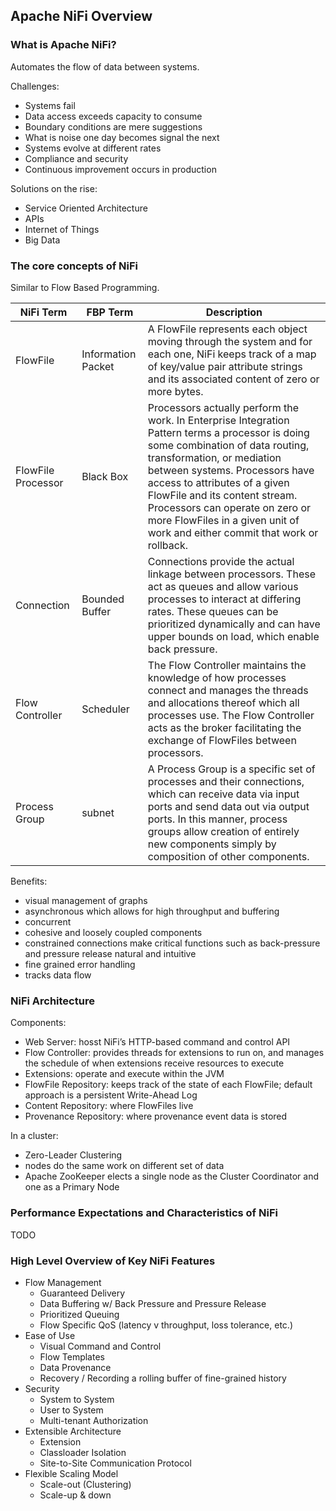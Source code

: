 ## Apache NiFi Overview

### What is Apache NiFi?

Automates the flow of data between systems.  

Challenges:
* Systems fail
* Data access exceeds capacity to consume
* Boundary conditions are mere suggestions
* What is noise one day becomes signal the next
* Systems evolve at different rates
* Compliance and security
* Continuous improvement occurs in production

Solutions on the rise:
* Service Oriented Architecture
* APIs
* Internet of Things
* Big Data

### The core concepts of NiFi

Similar to Flow Based Programming.  

| NiFi Term          | FBP Term           | Description                                                                                                                                                                                                                                                                                                                                                           |
|--------------------|--------------------|-----------------------------------------------------------------------------------------------------------------------------------------------------------------------------------------------------------------------------------------------------------------------------------------------------------------------------------------------------------------------|
| FlowFile           | Information Packet | A FlowFile represents each object moving through the system and for each one, NiFi keeps track of a map of key/value pair attribute strings and its associated content of zero or more bytes\.                                                                                                                                                                        |
| FlowFile Processor | Black Box          | Processors actually perform the work\. In Enterprise Integration Pattern terms a processor is doing some combination of data routing, transformation, or mediation between systems\. Processors have access to attributes of a given FlowFile and its content stream\. Processors can operate on zero or more FlowFiles in a given unit of work and either commit that work or rollback\. |
| Connection         | Bounded Buffer     | Connections provide the actual linkage between processors\. These act as queues and allow various processes to interact at differing rates\. These queues can be prioritized dynamically and can have upper bounds on load, which enable back pressure\.                                                                                                            |
| Flow Controller    | Scheduler          | The Flow Controller maintains the knowledge of how processes connect and manages the threads and allocations thereof which all processes use\. The Flow Controller acts as the broker facilitating the exchange of FlowFiles between processors\.                                                                                                                    |
| Process Group      | subnet             | A Process Group is a specific set of processes and their connections, which can receive data via input ports and send data out via output ports\. In this manner, process groups allow creation of entirely new components simply by composition of other components\.                                                                                               |

Benefits:
* visual management of graphs
* asynchronous which allows for high throughput and buffering
* concurrent
* cohesive and loosely coupled components
* constrained connections make critical functions such as back-pressure and pressure release natural and intuitive
* fine grained error handling
* tracks data flow

### NiFi Architecture

Components:
* Web Server: hosst NiFi’s HTTP-based command and control API
* Flow Controller: provides threads for extensions to run on, and manages the schedule of when extensions receive resources to execute
* Extensions: operate and execute within the JVM
* FlowFile Repository: keeps track of the state of each FlowFile; default approach is a persistent Write-Ahead Log
* Content Repository: where FlowFiles live
* Provenance Repository: where provenance event data is stored

In a cluster:
* Zero-Leader Clustering
* nodes do the same work on different set of data
* Apache ZooKeeper elects a single node as the Cluster Coordinator and one as a Primary Node

### Performance Expectations and Characteristics of NiFi

TODO

### High Level Overview of Key NiFi Features

* Flow Management
    * Guaranteed Delivery
    * Data Buffering w/ Back Pressure and Pressure Release
    * Prioritized Queuing
    * Flow Specific QoS (latency v throughput, loss tolerance, etc.)
* Ease of Use
    * Visual Command and Control
    * Flow Templates
    * Data Provenance
    * Recovery / Recording a rolling buffer of fine-grained history
* Security
    * System to System
    * User to System
    * Multi-tenant Authorization
* Extensible Architecture
    * Extension
    * Classloader Isolation
    * Site-to-Site Communication Protocol
* Flexible Scaling Model
    * Scale-out (Clustering)
    * Scale-up & down
